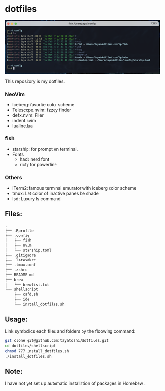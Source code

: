 dotfiles
========
![ss01](/images/ss_01.png)

This repository is my dotfiles.

### NeoVim
- iceberg: favorite color scheme
- Telescope.nvim: fzzey finder
- defx.nvim: Filer
- indent.nvim
- lualine.lua
     
### fish
- starship: for prompt on terminal.
- Fonts
    - hack nerd font
    - ricty for powerline

### Others
- iTerm2: famous terminal emurator with iceberg color scheme
- tmux: Let color of inactive panes be shade
- lsd: Luxury ls command

Files:
-------------
    .
    ├── .Rprofile
    ├── .config
    │   ├── fish
    │   ├── nvim
    │   └── starship.toml
    ├── .gitignore
    ├── .latexmkrc
    ├── .tmux.conf
    ├── .zshrc
    ├── README.md
    ├── brew
    │   └── brewlist.txt
    └── shellscript
        ├── cafd.sh
        ├── ide
        └── install_dotfiles.sh

Usage:
-------------
Link symbolics each files and folders by the floowing command:
```bash
git clone git@github.com:tayatoshi/dotfiles.git
cd dotfiles/shellscript
chmod 777 install_dotfiles.sh
./install_dotfiles.sh
```

Note:
-------------
I have not yet set up automatic installation of packages in Homebew .


